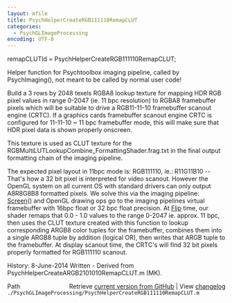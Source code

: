 ```yaml
---
layout: mfile
title: PsychHelperCreateRGB111110RemapCLUT
categories:
  - PsychGLImageProcessing
encoding: UTF-8
---
```


remapCLUTId = PsychHelperCreateRGB111110RemapCLUT;

Helper function for Psychtoolbox imaging pipeline, called by
PsychImaging\(\), not meant to be called by normal user code\!

Build a 3 rows by 2048 texels RGBA8 lookup texture for mapping HDR RGB
pixel values in range 0-2047 \(ie. 11 bpc resolution\) to RGBA8 framebuffer
pixels which will be suitable to drive a RGB11-11-10 framebuffer scanout
engine \(CRTC\). If a graphics cards framebuffer scanout engine CRTC is
configured for 11-11-10 ~ 11 bpc framebuffer mode, this will make sure that
HDR pixel data is shown properly onscreen.

This texture is used as CLUT texture for the
RGBMultiLUTLookupCombine\_FormattingShader.frag.txt in the final output
formatting chain of the imaging pipeline.

The expected pixel layout in 11bpc mode is: RGB111110, ie.:
R11G11B10 -- That's how a 32 bit pixel is interpreted for video
scanout. However the OpenGL system on all current OS with standard
drivers can only output A8R8G8B8 formatted pixels. We solve this via the
imaging pipeline: [Screen](/docs/Screen)\(\) and OpenGL drawing ops go to the imaging
pipelines virtual framebuffer with 16bpc float or 32 bpc float precision.
At [Flip](/docs/Flip) time, our shader remaps that 0.0 - 1.0 values to the range 0-2047
ie. approx. 11 bpc, then uses the CLUT texture created with this function to
lookup corresponding ARGB8 color tuples for the framebuffer, combines
them into a single ARGB8 tuple by addition \(logical OR\), then writes that
ARGB tuple to the framebuffer. At display scanout time, the CRTC's will
find 32 bit pixels properly formatted for RGB111110 scanout.

History:
8-June-2014  Written - Derived from PsychHelperCreateARGB2101010RemapCLUT.m \(MK\).


<div class="code_header" style="text-align:right;">
  <span style="float:left;">Path&nbsp;&nbsp;</span> <span class="counter">Retrieve <a href=
  "https://raw.github.com/Psychtoolbox-3/Psychtoolbox-3/beta/./PsychGLImageProcessing/PsychHelperCreateRGB111110RemapCLUT.m">current version from GitHub</a> | View <a href=
  "https://github.com/Psychtoolbox-3/Psychtoolbox-3/commits/beta/./PsychGLImageProcessing/PsychHelperCreateRGB111110RemapCLUT.m">changelog</a></span>
</div>
<div class="code">
  <code>./PsychGLImageProcessing/PsychHelperCreateRGB111110RemapCLUT.m</code>
</div>
